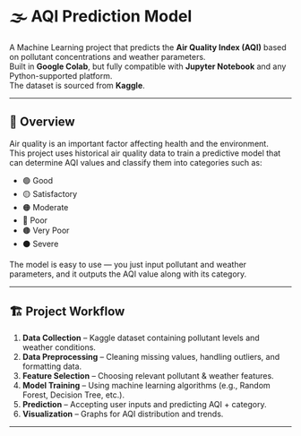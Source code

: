 # 🌫 AQI Prediction Model

A Machine Learning project that predicts the **Air Quality Index (AQI)** based on pollutant concentrations and weather parameters.  
Built in **Google Colab**, but fully compatible with **Jupyter Notebook** and any Python-supported platform.  
The dataset is sourced from **Kaggle**.

---

## 📖 Overview
Air quality is an important factor affecting health and the environment.  
This project uses historical air quality data to train a predictive model that can determine AQI values and classify them into categories such as:
- 🟢 Good
- 🟡 Satisfactory
- 🟠 Moderate
- 🔴 Poor
- 🟤 Very Poor
- ⚫ Severe

The model is easy to use — you just input pollutant and weather parameters, and it outputs the AQI value along with its category.

---

## 🏗️ Project Workflow
1. **Data Collection** – Kaggle dataset containing pollutant levels and weather conditions.
2. **Data Preprocessing** – Cleaning missing values, handling outliers, and formatting data.
3. **Feature Selection** – Choosing relevant pollutant & weather features.
4. **Model Training** – Using machine learning algorithms (e.g., Random Forest, Decision Tree, etc.).
5. **Prediction** – Accepting user inputs and predicting AQI + category.
6. **Visualization** – Graphs for AQI distribution and trends.

---
